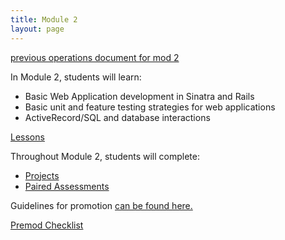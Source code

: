 ```yaml
---
title: Module 2
layout: page
---
```


[previous operations document for mod 2](https://docs.google.com/document/d/10ay_Ybf4tuAVel8IeFYcmWd6cZmhVkuPqZk2xbMiBpY/edit#heading=h.bofaxb51bvao)


In Module 2, students will learn:

* Basic Web Application development in Sinatra and Rails
* Basic unit and feature testing strategies for web applications
* ActiveRecord/SQL and database interactions

[Lessons](/module2/lessons)

Throughout Module 2, students will complete:

* [Projects](/module2/projects)
* [Paired Assessments](/module2/paired_assessments.html)

Guidelines for promotion [can be found here.](/module2/promotion.html)

[Premod Checklist](./checklists/premod)
